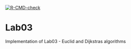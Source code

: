 <!-- badges: start -->
[![R-CMD-check](https://github.com/kerni714/Lab03/actions/workflows/R-CMD-check.yaml/badge.svg)](https://github.com/kerni714/Lab03/actions/workflows/R-CMD-check.yaml)
<!-- badges: end -->
# Lab03
Implementation of Lab03 - Euclid and Dijkstras algorithms
